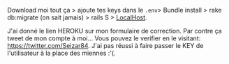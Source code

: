 Download moi tout ça > ajoute tes keys dans le `.env`> Bundle install > rake db:migrate (on sait jamais) > rails S > [LocalHost](http://localhost:3000/).

J'ai donné le lien HEROKU sur mon formulaire de correction. Par contre ça tweet de mon compte à moi... Vous pouvez le verifier en le visitant: https://twitter.com/Seizar84. J'ai pas réussi à faire passer le KEY de l'utilisateur à la place des miennes :'(.


